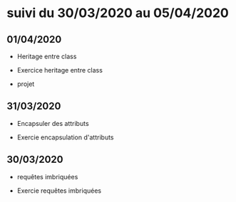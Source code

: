 # suivi du 30/03/2020 au 05/04/2020

## 01/04/2020

* Heritage entre class

* Exercice heritage entre class

* projet

## 31/03/2020

* Encapsuler des attributs 

* Exercie encapsulation d'attributs

## 30/03/2020

* requêtes imbriquées

* Exercie requêtes imbriquées

